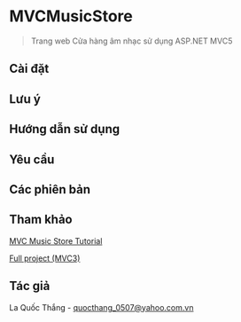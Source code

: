 # MVCMusicStore
> Trang web Cửa hàng âm nhạc sử dụng ASP.NET MVC5

## Cài đặt

## Lưu ý

## Hướng dẫn sử dụng

## Yêu cầu

## Các phiên bản

## Tham khảo

[MVC Music Store Tutorial](https://web.csulb.edu/~pnguyen/cecs475/labs/mvc-music-store-tutorial-v30.pdf)

[Full project (MVC3)](https://archive.codeplex.com/?p=mvcmusicstore)

## Tác giả

La Quốc Thắng - quocthang_0507@yahoo.com.vn
